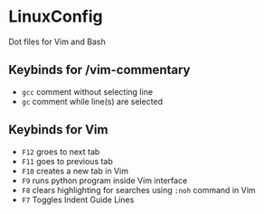 # LinuxConfig
Dot files for Vim and Bash


## Keybinds for /vim-commentary
- `gcc` comment without selecting line
- `gc` comment while line(s) are selected 

##  Keybinds for Vim
- `F12` groes to next tab
- `F11` goes to previous tab
- `F10` creates a new tab in Vim
- `F9` runs python program inside Vim interface
- `F8` clears highlighting for searches using `:noh` command in Vim
- `F7` Toggles Indent Guide Lines

